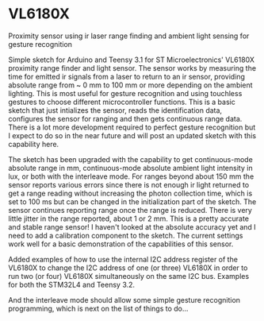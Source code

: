 VL6180X
=======

Proximity sensor using ir laser range finding and ambient light sensing for gesture recognition

Simple sketch for Arduino and Teensy 3.1 for ST Microelectronics' VL6180X proximity range finder and light sensor. The sensor works by measuring the time for emitted ir signals from a laser to return to an ir sensor, providing absolute range from ~ 0 mm to 100 mm or more depending on the ambient lighting. This is most useful for gesture recognition and using touchless gestures to choose different microcontroller functions. This is a basic sketch that just intializes the sensor, reads the identification data, configures the sensor for ranging and then gets continuous range data. There is a lot more development required to perfect gesture recognition but I expect to do so in the near future and will post an updated sketch with this capability here.

The sketch has been upgraded with the capability to get continuous-mode absolute range in mm, continuous-mode absolute ambient light intensity in lux, or both with the interleave mode. For ranges beyond about 150 mm the sensor reports various errors since there is not enough ir light returned to get a range reading without increasing the photon collection time, which is set to 100 ms but can be changed in the initialization part of the sketch. The sensor continues reporting range once the range is reduced. There is very little jitter in the range reported, about 1 or 2 mm. This is a pretty accurate and stable range sensor! I haven't looked at the absolute accuracy yet and I need to add a calibration component to the sketch. The current settings work well for a basic demonstration of the capabilities of this sensor.

Added examples of how to use the internal I2C address register of the VL6180X to change the I2C address of one (or three) VL6180X in order to run two (or four) VL6180X simultaneously on the same I2C bus. Examples for both the STM32L4 and Teensy 3.2.

And the interleave mode should allow some simple gesture recognition programming, which is next on the list of things to do...
